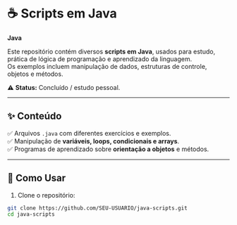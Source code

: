 # ☕ Scripts em Java
**Java**

Este repositório contém diversos **scripts em Java**, usados para estudo, prática de lógica de programação e aprendizado da linguagem.  
Os exemplos incluem manipulação de dados, estruturas de controle, objetos e métodos.

⚠️ **Status:** Concluído / estudo pessoal.

---

## ✨ Conteúdo
✅ Arquivos `.java` com diferentes exercícios e exemplos.  
✅ Manipulação de **variáveis, loops, condicionais e arrays**.  
✅ Programas de aprendizado sobre **orientação a objetos** e métodos.  

---

## 🚀 Como Usar
1. Clone o repositório:
```bash
git clone https://github.com/SEU-USUARIO/java-scripts.git
cd java-scripts
